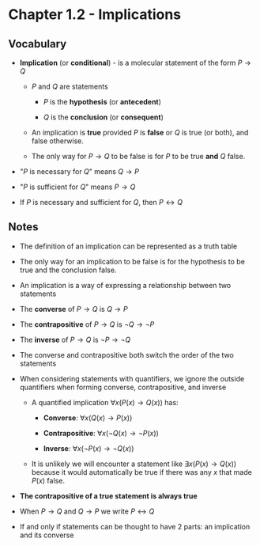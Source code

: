 # Chapter 1.2 - Implications

## Vocabulary
- **Implication** (or **conditional**) - is a molecular statement of the form $P \to Q$

    - $P$ and $Q$ are statements 

        - $P$ is the **hypothesis** (or **antecedent**)

        - $Q$ is the **conclusion** (or **consequent**)

    - An implication is **true** provided $P$ is **false** or $Q$ is true (or both), and false otherwise. 

    - The only way for $P \to Q$ to be false is for $P$ to be true **and** $Q$ false.
- "$P$ is necessary for $Q$" means $Q \to P$
- "$P$ is sufficient for $Q$" means $P \to Q$
- If $P$ is necessary and sufficient for $Q$, then $P \leftrightarrow Q$

## Notes
- The definition of an implication can be represented as a truth table 

- The only way for an implication to be false is for the hypothesis to be true and the conclusion false.

- An implication is a way of expressing a relationship between two statements

- The **converse** of $P \to Q$ is $Q \to P$

- The **contrapositive** of $P \to Q$ is $\neg Q \to \neg P$

- The **inverse** of $P \to Q$ is $\neg P \to \neg Q$

- The converse and contrapositive both switch the order of the two statements

- When considering statements with quantifiers, we ignore the outside quantifiers when forming converse, contrapositive, and inverse

    - A quantified implication $\forall x (P(x) \to Q(x))$ has: 

        - **Converse**: $\forall x (Q(x) \to P(x))$

        - **Contrapositive**: $\forall x (\neg Q(x) \to \neg P(x))$

        - **Inverse**: $\forall x (\neg P(x) \to \neg Q(x))$

    - It is unlikely we will encounter a statement like $\exists x (P(x) \to Q(x))$ because it would automatically be true if there was any $x$ that made $P(x)$ false.

- **The contrapositive of a true statement is always true**

- When $P \to Q$ and $Q \to P$ we write $P \leftrightarrow Q$

- If and only if statements can be thought to have 2 parts: an implication and its converse


